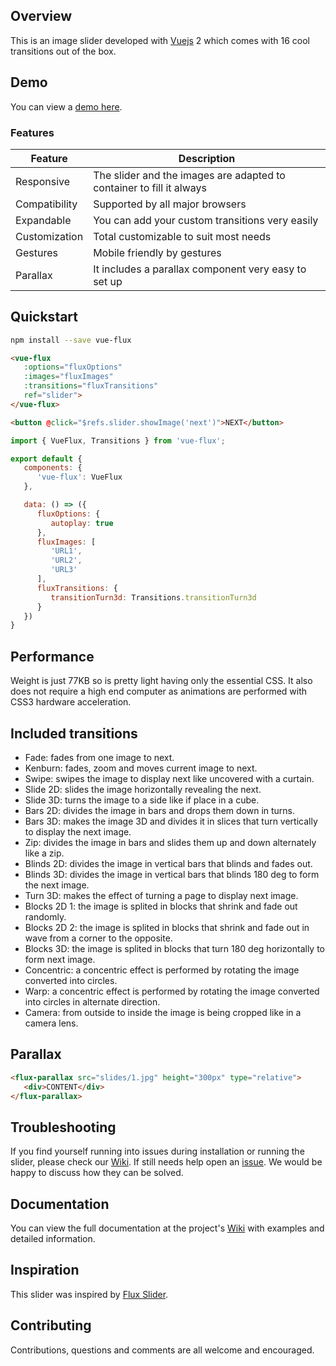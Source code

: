 ## Overview

This is an image slider developed with [Vuejs](https://vuejs.org/) 2 which comes with 16 cool transitions out of the box.

## Demo

You can view a [demo here](https://deulos.github.io/vue-flux/).

### Features
| Feature | Description |
|---------|-------------|
| Responsive | The slider and the images are adapted to container to fill it always |
| Compatibility | Supported by all major browsers |
| Expandable | You can add your custom transitions very easily |
| Customization | Total customizable to suit most needs |
| Gestures | Mobile friendly by gestures |
| Parallax | It includes a parallax component very easy to set up |

## Quickstart

``` bash
npm install --save vue-flux
```

``` html
<vue-flux
   :options="fluxOptions"
   :images="fluxImages"
   :transitions="fluxTransitions"
   ref="slider">
</vue-flux>

<button @click="$refs.slider.showImage('next')">NEXT</button>
```

``` javascript
import { VueFlux, Transitions } from 'vue-flux';

export default {
   components: {
      'vue-flux': VueFlux
   },

   data: () => ({
      fluxOptions: {
         autoplay: true
      },
      fluxImages: [
         'URL1',
         'URL2',
         'URL3'
      ],
      fluxTransitions: {
         transitionTurn3d: Transitions.transitionTurn3d
      }
   })
}
```

## Performance

Weight is just 77KB so is pretty light having only the essential CSS. It also does not require a high end computer as animations are performed with CSS3 hardware acceleration.

## Included transitions
* Fade: fades from one image to next.
* Kenburn: fades, zoom and moves current image to next.
* Swipe: swipes the image to display next like uncovered with a curtain.
* Slide 2D: slides the image horizontally revealing the next.
* Slide 3D: turns the image to a side like if place in a cube.
* Bars 2D: divides the image in bars and drops them down in turns.
* Bars 3D: makes the image 3D and divides it in slices that turn vertically to display the next image.
* Zip: divides the image in bars and slides them up and down alternately like a zip.
* Blinds 2D: divides the image in vertical bars that blinds and fades out.
* Blinds 3D: divides the image in vertical bars that blinds 180 deg to form the next image.
* Turn 3D: makes the effect of turning a page to display next image.
* Blocks 2D 1: the image is splited in blocks that shrink and fade out randomly.
* Blocks 2D 2: the image is splited in blocks that shrink and fade out in wave from a corner to the opposite.
* Blocks 3D: the image is splited in blocks that turn 180 deg horizontally to form next image.
* Concentric: a concentric effect is performed by rotating the image converted into circles.
* Warp: a concentric effect is performed by rotating the image converted into circles in alternate direction.
* Camera: from outside to inside the image is being cropped like in a camera lens.

## Parallax

``` html
<flux-parallax src="slides/1.jpg" height="300px" type="relative">
   <div>CONTENT</div>
</flux-parallax>
```

## Troubleshooting

If you find yourself running into issues during installation or running the slider, please check our [Wiki](https://github.com/deulos/vue-flux/wiki). If still needs help open an [issue](https://github.com/deulos/vue-flux/issues/new). We would be happy to discuss how they can be solved.

## Documentation

You can view the full documentation at the project's [Wiki](https://github.com/deulos/vue-flux/wiki) with examples and detailed information.

## Inspiration

This slider was inspired by [Flux Slider](http://joelambert.co.uk/flux/).

## Contributing

Contributions, questions and comments are all welcome and encouraged.
